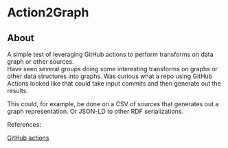 # Action2Graph

## About

A simple test of leveraging GitHub actions to perform transforms on data graph or other sources.  
Have seen several groups doing some interesting transforms on graphs or other data structures
into graphs.  Was curious what a repo using GitHub Actions looked like that could take input 
commits and then generate out the results.

This could, for example, be done on a CSV of sources that generates out a 
graph representation.  Or JSON-LD to other RDF serializations.

References:

[GitHub actions](https://docs.github.com/en/actions/learn-github-actions/understanding-github-actions)
